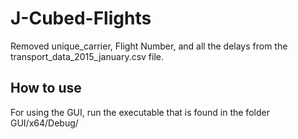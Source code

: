 # J-Cubed-Flights
Removed unique_carrier, Flight Number, and all the delays from the transport_data_2015_january.csv file.
## How to use
For using the GUI, run the executable that is found in the folder GUI/x64/Debug/
